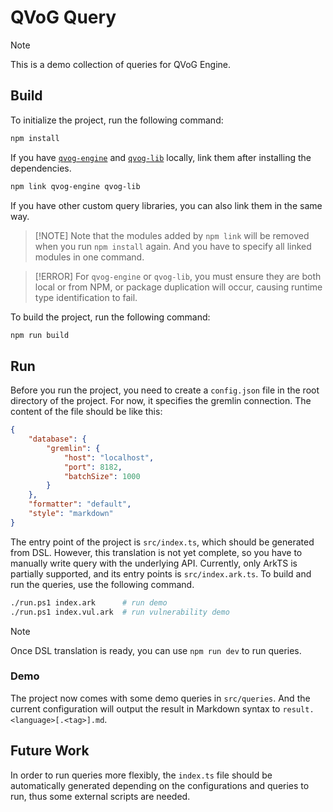 # QVoG Query

> [!NOTE]
> This is a demo collection of queries for QVoG Engine.

## Build

To initialize the project, run the following command:

```bash
npm install
```

If you have [`qvog-engine`](https://github.com/QVoG-BUAA/QVoG-Engine-TS) and [`qvog-lib`](https://github.com/QVoG-BUAA/QVoG-Lib-TS) locally, link them after installing the dependencies.

```bash
npm link qvog-engine qvog-lib
```

If you have other custom query libraries, you can also link them in the same way.

> [!NOTE] Note that the modules added by `npm link` will be removed when you run `npm install` again. And you have to specify all linked modules in one command.

> [!ERROR] For `qvog-engine` or `qvog-lib`, you must ensure they are both local or from NPM, or package duplication will occur, causing runtime type identification to fail.

To build the project, run the following command:

```bash
npm run build
```

## Run

Before you run the project, you need to create a `config.json` file in the root directory of the project. For now, it specifies the gremlin connection. The content of the file should be like this:

```json
{
    "database": {
        "gremlin": {
            "host": "localhost",
            "port": 8182,
            "batchSize": 1000
        }
    },
    "formatter": "default",
    "style": "markdown"
}
```

The entry point of the project is `src/index.ts`, which should be generated from DSL. However, this translation is not yet complete, so you have to manually write query with the underlying API. Currently, only ArkTS is partially supported, and its entry points is `src/index.ark.ts`. To build and run the queries, use the following command.

```bash
./run.ps1 index.ark      # run demo
./run.ps1 index.vul.ark  # run vulnerability demo
```

> [!NOTE]
> Once DSL translation is ready, you can use `npm run dev` to run queries.

### Demo

The project now comes with some demo queries in `src/queries`. And the current configuration will output the result in Markdown syntax to `result.<language>[.<tag>].md`.

## Future Work

In order to run queries more flexibly, the `index.ts` file should be automatically generated depending on the configurations and queries to run, thus some external scripts are needed.
